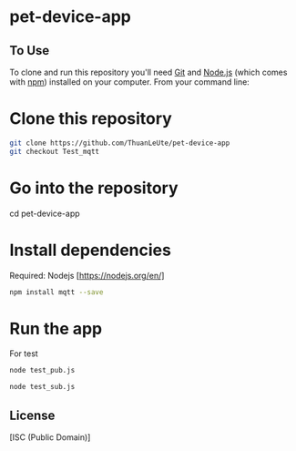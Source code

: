 # pet-device-app

## To Use

To clone and run this repository you'll need [Git](https://git-scm.com) and [Node.js](https://nodejs.org/en/download/) (which comes with [npm](http://npmjs.com)) installed on your computer. From your command line:

# Clone this repository

```bash
git clone https://github.com/ThuanLeUte/pet-device-app
git checkout Test_mqtt
```

# Go into the repository

cd pet-device-app

# Install dependencies

Required: Nodejs [https://nodejs.org/en/]

```bash
npm install mqtt --save
```

# Run the app

For test

```bash
node test_pub.js

```

```bash
node test_sub.js

```

## License

[ISC (Public Domain)]

```

```
